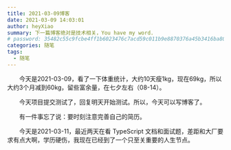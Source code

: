 ```yaml
---
title: 2021-03-09博客
date: 2021-03-09 14:03:01
author: heyXiao
summary: 下一篇博客绝对是技术相关，You have my word.
# password: 35482c55c9fcbe4ff1b6023476c7acd59c011b9e8870376a45b3416ba8092d3d
categories: 随笔
tags:
  - 随笔
---
```


<p style="text-indent:2em">今天是2021-03-09，看了一下体重统计，大约10天瘦1kg，现在69kg，所以大约3个月减到60kg，留些富余量，在七夕左右（08-14）。</p>
<p style="text-indent:2em">今天项目提交测试了，回复明天开始测试。所以，今天可以写博客了。</p>
<p style="text-indent:2em">有一件事忘了说：要时刻注意完善自己的简历。</p>
<p style="text-indent:2em">今天是2021-03-11，最近两天在看 TypeScript 文档和面试题，差距和大厂要求有点大啊，学历硬伤，我现在已经到了一个只至关重要的人生节点。</p>
<p style="text-indent:2em"></p>

